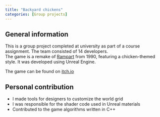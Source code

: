 ```yaml
---
title: "Backyard chickens"
categories: [Group projects]
---
```


## General information

This is a group project completed at university as part of a course assignment. The team consisted of 14 developers.\
The game is a remake of [Rampart](https://en.wikipedia.org/wiki/Rampart_(video_game)) from 1990, featuring a chicken-themed style. It was developed using Unreal Engine.

The game can be found on [itch.io](https://smooth-dedede.itch.io/backyardchickens)

## Personal contribution

- I made tools for designers to customize the world grid
- I was responsible for the shader code used in Unreal materials
- Contributed to the game algorithms written in C++